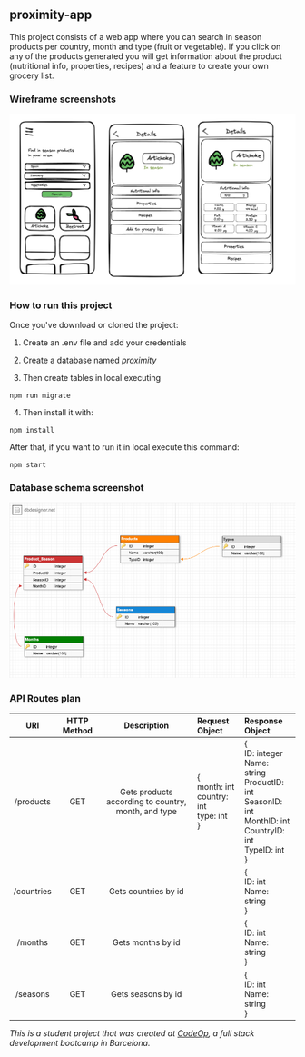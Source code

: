 ## proximity-app

This project consists of a web app where you can search in season products per country, month and type (fruit or vegetable). If you click on any of the products generated you will get information about the product (nutritional info, properties, recipes) and a feature to create your own grocery list.

### Wireframe screenshots

![This is a alt text.](https://github.com/isaraz/proximity-app/blob/main/wiref.jpg?raw=true)

### How to run this project

Once you've download or cloned the project:

1. Create an .env file and add your credentials

2. Create a database named _proximity_

3. Then create tables in local executing
```
npm run migrate
```
4. Then install it with:
```
npm install
```
After that, if you want to run it in local execute this command:
```
npm start
```

### Database schema screenshot

![This is a alt text.](https://github.com/isaraz/proximity-app/blob/main/dbschema.png?raw=true)

### API Routes plan


| URI  | HTTP Method | Description | Request Object | Response Object |
| :---:| :---------: | :---------: | :--------------| :-------------- |
|/products|GET|Gets products according to country, month, and type|{<br> month: int <br> country: int <br> type: int <br>}|{ <br> ID: integer <br> Name: string <br> ProductID: int <br> SeasonID: int <br> MonthID: int <br> CountryID: int <br> TypeID: int <br>}|
|/countries|GET|Gets countries by id||{ <br> ID: int <br> Name: string <br> }|  
|/months|GET|Gets months by id||{ <br> ID: int <br> Name: string <br> }| 
|/seasons|GET|Gets seasons by id||{ <br> ID: int <br> Name: string <br> }| 

_This is a student project that was created at [CodeOp](http://codeop.tech), a full stack development bootcamp in Barcelona._

